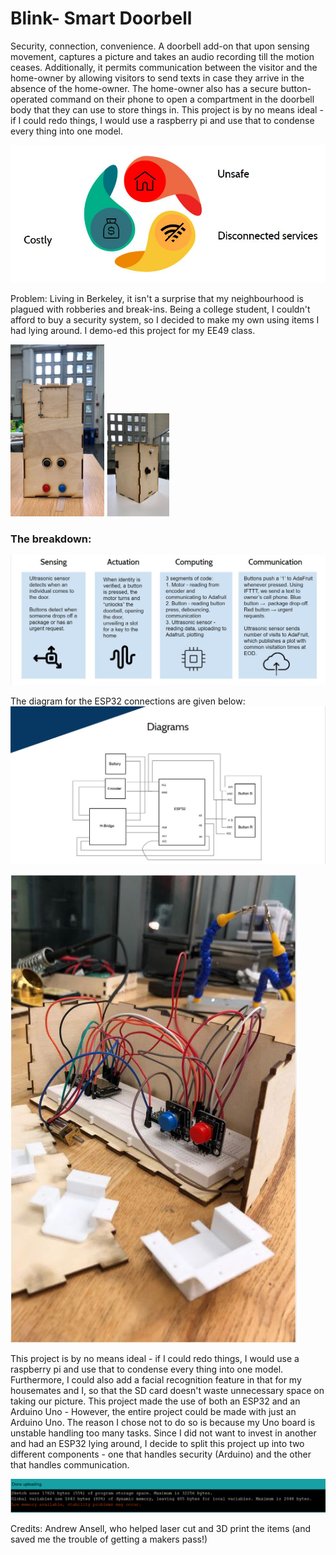 # Blink- Smart Doorbell
Security, connection, convenience.  A doorbell add-on that upon sensing movement, captures a picture and takes an audio recording till the motion ceases. Additionally, it permits communication between the visitor and the home-owner by allowing visitors to send texts in case they arrive in the absence of the home-owner. The home-owner also has a secure button-operated command on their phone to open a compartment in the doorbell body that they can use to store things in. This project is by no means ideal - if I could redo things, I would use a raspberry pi and use that to condense every thing into one model. 

<img src= "images/Capture.png">

Problem: Living in Berkeley, it isn't a surprise that my neighbourhood is plagued with robberies and break-ins. Being a college student, I couldn't afford to buy a security system, so I decided to make my own using items I had lying around. I demo-ed this project for my EE49 class. 

<img src = "images/blink.png" width=150>
<img src = "images/blinkpro.png" width = 100>

<h3> The breakdown:</h3>
<img src = "images/breakdown.png">
               
The diagram for the ESP32 connections are given below:
<img src = "images/diagram.png">

<img src = "images/inside.png">



This project is by no means ideal - if I could redo things, I would use a raspberry pi and use that to condense every thing into one model. Furthermore, I could also add a facial recognition feature in that for my housemates and I, so that the SD card doesn't waste unnecessary space on taking our picture. This project made the use of both an ESP32 and an Arduino Uno - However, the entire project could be made with just an Arduino Uno. The reason I chose not to do so is because my Uno board is unstable handling too many tasks. Since I did not want to invest in another and had an ESP32 lying around, I decide to split this project up into two different components - one that handles security (Arduino) and the other that handles communication. 

<img src = "images/arduino.png">

Credits:
Andrew Ansell, who helped laser cut and 3D print the items (and saved me the trouble of getting a makers pass!)
